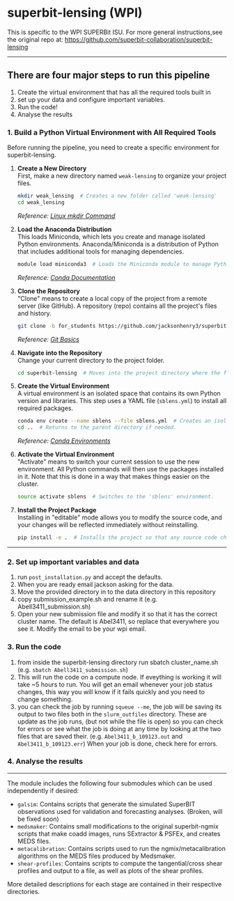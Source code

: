 # superbit-lensing (WPI)

This is specific to the WPI SUPERBit ISU. For more general instructions,see the original repo at: https://github.com/superbit-collaboration/superbit-lensing

---

## There are four major steps to run this pipeline

1. Create the virtual environment that has all the required tools built in
2. set up your data and configure important variables.
3. Run the code!
4. Analyse the results


### 1. Build a Python Virtual Environment with All Required Tools

Before running the pipeline, you need to create a specific environment for superbit-lensing.

1. **Create a New Directory**  
   First, make a new directory named `weak-lensing` to organize your project files.  
   ```bash
   mkdir weak_lensing  # Creates a new folder called 'weak-lensing'
   cd weak_lensing
   ```  
   *Reference: [Linux mkdir Command](https://linux.die.net/man/1/mkdir)*

2. **Load the Anaconda Distribution**  
   This loads Miniconda, which lets you create and manage isolated Python environments. Anaconda/Miniconda is a distribution of Python that includes additional tools for managing dependencies.  
   ```bash
   module load miniconda3  # Loads the Miniconda module to manage Python environments.
   ```  
   *Reference: [Conda Documentation](https://docs.conda.io/projects/conda/en/latest/index.html)*

3. **Clone the Repository**  
   "Clone" means to create a local copy of the project from a remote server (like GitHub). A repository (repo) contains all the project's files and history.  
   ```bash
   git clone -b for_students https://github.com/jacksonhenry3/superbit-lensing.git  # Copies the project to your computer.
   ```  
   *Reference: [Git Basics](https://git-scm.com/book/en/v2/Git-Basics-Getting-a-Git-Repository)*

4. **Navigate into the Repository**  
   Change your current directory to the project folder.  
   ```bash
   cd superbit-lensing  # Moves into the project directory where the files are stored.
   ```

5. **Create the Virtual Environment**  
   A virtual environment is an isolated space that contains its own Python version and libraries. This step uses a YAML file (`sblens.yml`) to install all required packages.  
   ```bash
   conda env create --name sblens --file sblens.yml  # Creates an isolated environment named 'sblens'.
   cd ..  # Returns to the parent directory if needed.
   ```  
   *Reference: [Conda Environments](https://docs.conda.io/projects/conda/en/latest/user-guide/tasks/manage-environments.html)*

6. **Activate the Virtual Environment**  
   "Activate" means to switch your current session to use the new environment. All Python commands will then use the packages installed in it. Note that this is done in a way that makes things easier on the cluster.
   ```bash
   source activate sblens  # Switches to the 'sblens' environment.
   ```  

7. **Install the Project Package**  
   Installing in "editable" mode allows you to modify the source code, and your changes will be reflected immediately without reinstalling.  
   ```bash
   pip install -e .  # Installs the project so that any source code changes are updated immediately.
   ```  
--- 
### 2. Set up important variables and data 
1. run `post_installation.py` and accept the defaults.
2. When you are ready email jackson asking for the data.
3. Move the provided directory in to the data directory in this repository
4. copy submission_example.sh and rename it (e.g. Abell3411_submission.sh)
5. Open your new submission file and modify it so that it has the correct cluster name. The default is Abel3411, so replace that everywhere you see it. Modify the email to be your wpi email.

### 3. Run the code
1. from inside the superbit-lensing directory run sbatch cluster_name.sh (e.g. `sbatch Abell3411_submission.sh`)
2. This will run the code on a compute node. If eveything is working it will take ~5 hours to run. You will get an email whenever your job status changes, this way you will know if it fails quickly and you need to change something.
3. you can check the job by running `squeue --me`, the job will be saving its output to two files both in the `slurm_outfiles` directory. These are update as the job runs, (but not while the file is open) so you can check for errors or see what the job is doing at any time by looking at the two files that are saved their. (e.g. `Abel3411_b_109123.out` and `Abel3411_b_109123.err`) When your job is done, check here for errors.

### 4. Analyse the results
---
 The module includes the following four submodules which can be used independently if desired:

  - `galsim`: Contains scripts that generate the simulated SuperBIT observations used for validation and forecasting analyses. (Broken, will be fixed soon)
  - `medsmaker`: Contains small modifications to the original superbit-ngmix scripts that make coadd images, runs SExtractor & PSFEx, and creates MEDS files.
  - `metacalibration`: Contains scripts used to run the ngmix/metacalibration algorithms on the MEDS files produced by Medsmaker.
  - `shear-profiles`: Contains scripts to compute the tangential/cross shear profiles and output to a file, as well as plots of the shear profiles.

More detailed descriptions for each stage are contained in their respective directories.

